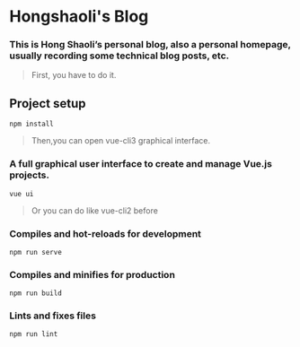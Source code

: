 # Hongshaoli's Blog

### This is Hong Shaoli’s personal blog, also a personal homepage, usually recording some technical blog posts, etc.
> First, you have to do it.
## Project setup
```
npm install
```

> Then,you can open vue-cli3 graphical interface.

### A full graphical user interface to create and manage Vue.js projects.
```
vue ui
```


> Or you can do like vue-cli2 before

### Compiles and hot-reloads for development
```
npm run serve
```

### Compiles and minifies for production
```
npm run build
```

### Lints and fixes files
```
npm run lint
```


